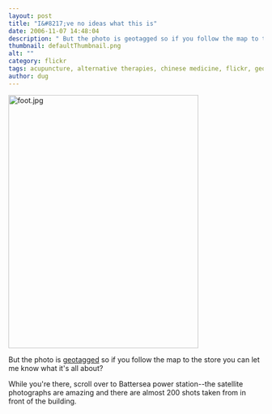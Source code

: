 ```yaml
---
layout: post
title: "I&#8217;ve no ideas what this is"
date: 2006-11-07 14:48:04
description: " But the photo is geotagged so if you follow the map to the store you can let me know what it&#8217;s all about? While you&#8217;re there, scroll over to Battersea power station&#8212;the satellite photographs are amazing and there are&#8230;"
thumbnail: defaultThumbnail.png
alt: ""
category: flickr
tags: acupuncture, alternative therapies, chinese medicine, flickr, geolocation, geotagging, photography
author: dug
---
```


<p><img alt="foot.jpg" src="http://www.donkeyontheedge.com/i/foot.jpg" width="375" height="500" /></p>

<p>But the photo is <a href="http://www.flickr.com/photos/bozo/291440356/map/?view=everyones">geotagged</a> so if you follow the map to the store you can let me know what it's all about? </p>

<p>While you're there, scroll over to Battersea power station--the satellite photographs are amazing and there are almost 200 shots taken from in front of the building.</p>
